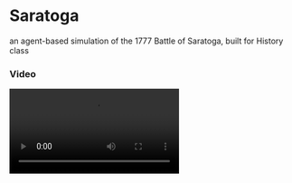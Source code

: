 # Saratoga
an agent-based simulation of the 1777 Battle of Saratoga, built for History class

### Video
![Video](https://github.com/ngwattcos/Saratoga/blob/master/screenshots/saratoga.mp4)
